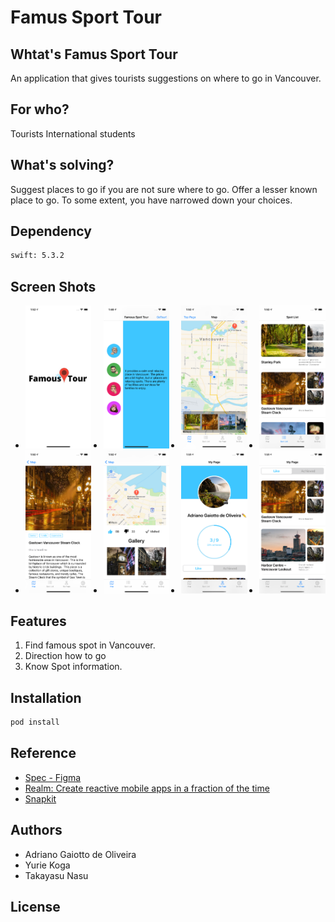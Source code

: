 Famus Sport Tour
===

Whtat's Famus Sport Tour
---

An application that gives tourists suggestions on where to go in Vancouver.

For who?
---

Tourists
International students

What's solving?
---

Suggest places to go if you are not sure where to go.
Offer a lesser known place to go.
To some extent, you have narrowed down your choices.

Dependency
---

```bash
swift: 5.3.2
```

Screen Shots
---

<ul style="display: flex; flex-wrap: wrap; justify-content: space-between;">
<li style="width:22%"><img src="./img/ScreenShot01.png" alt="Screen Shot" /></li>
<li style="width:22%"><img src="./img/ScreenShot02.png" alt="Screen Shot" /></li>
<li style="width:22%"><img src="./img/ScreenShot03.png" alt="Screen Shot" /></li>
<li style="width:22%"><img src="./img/ScreenShot04.png" alt="Screen Shot" /></li>
<li style="width:22%"><img src="./img/ScreenShot05.png" alt="Screen Shot" /></li>
<li style="width:22%"><img src="./img/ScreenShot06.png" alt="Screen Shot" /></li>
<li style="width:22%"><img src="./img/ScreenShot07.png" alt="Screen Shot" /></li>
<li style="width:22%"><img src="./img/ScreenShot08.png" alt="Screen Shot" /></li>
</ul>

Features
---

1. Find famous spot in Vancouver.
1. Direction how to go
1. Know Spot information.

Installation
---

```bash
pod install
```

Reference
---

- [Spec - Figma](https://www.figma.com/file/swGeIc5N4vT1dYHmPIRCSw/Famous-Spot-Tour?node-id=1%3A14123)
- [Realm: Create reactive mobile apps in a fraction of the time](https://realm.io/docs/swift/latest)
- [Snapkit](http://snapkit.io/docs/)

Authors
---

- Adriano Gaiotto de Oliveira
- Yurie Koga
- Takayasu Nasu

License
---
